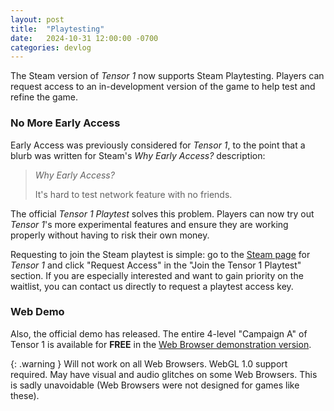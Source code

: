 ```yaml
---
layout: post
title:  "Playtesting"
date:   2024-10-31 12:00:00 -0700
categories: devlog
---
```


The Steam version of *Tensor 1* now supports Steam Playtesting. Players can request access to an in-development version of the game to help test and refine the game.

### No More Early Access

Early Access was previously considered for *Tensor 1*, to the point that a blurb was written for Steam's *Why Early Access?* description:

> *Why Early Access?*
>
> It's hard to test network feature with no friends.

The official *Tensor 1 Playtest* solves this problem. Players can now try out *Tensor 1*'s more experimental features and ensure they are working properly without having to risk their own money.

Requesting to join the Steam playtest is simple: go to the [Steam page](https://store.steampowered.com/app/3299900) for *Tensor 1* and click "Request Access" in the "Join the Tensor 1 Playtest" section. If you are especially interested and want to gain priority on the waitlist, you can contact us directly to request a playtest access key.

### Web Demo

Also, the official demo has released. The entire 4-level "Campaign A" of Tensor 1 is available for **FREE** in the [Web Browser demonstration version](https://playtensor.itch.io).

{: .warning }
Will not work on all Web Browsers. WebGL 1.0 support required. May have visual and audio glitches on some Web Browsers. This is sadly unavoidable (Web Browsers were not designed for games like these).